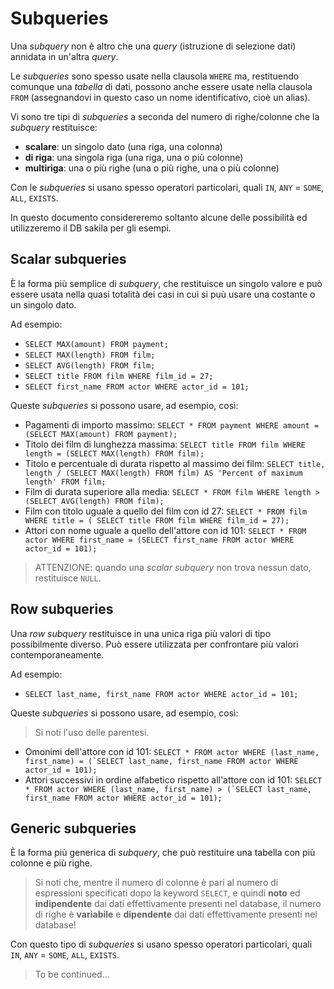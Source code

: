 # Subqueries
Una *subquery* non è altro che una *query* (istruzione di selezione dati) annidata in un'altra *query*.

Le *subqueries* sono spesso usate nella clausola ```WHERE``` ma, restituendo comunque una *tabella* di dati, possono anche essere usate nella clausola ```FROM``` (assegnandovi in questo caso un nome identificativo, cioè un alias).

Vi sono tre tipi di *subqueries* a seconda del numero di righe/colonne che la *subquery* restituisce:

* **scalare**: un singolo dato (una riga, una colonna)
* **di riga**: una singola riga (una riga, una o più colonne)
* **multiriga**: una o più righe (una o più righe, una o più colonne)

Con le *subqueries* si usano spesso operatori particolari, quali ```IN```, ```ANY``` = ```SOME```, ```ALL```, ```EXISTS```.

In questo documento considereremo soltanto alcune delle possibilità ed utilizzeremo il DB sakila per gli esempi.

## Scalar subqueries
È la forma più semplice di *subquery*, che restituisce un singolo valore e può essere usata nella quasi totalità dei casi in cui si puù usare una costante o un singolo dato.

Ad esempio:
* ```SELECT MAX(amount) FROM payment;```
* ```SELECT MAX(length) FROM film;```
* ```SELECT AVG(length) FROM film;```
* ```SELECT title FROM film WHERE film_id = 27;```
* ```SELECT first_name FROM actor WHERE actor_id = 101;```

Queste *subqueries* si possono usare, ad esempio, così:

* Pagamenti di importo massimo: ```SELECT * FROM payment WHERE amount = (SELECT MAX(amount) FROM payment);```
* Titolo dei film di lunghezza massima: ```SELECT title FROM film WHERE length = (SELECT MAX(length) FROM film);```
* Titolo e percentuale di durata rispetto al massimo dei film: ```SELECT title, length / (SELECT MAX(length) FROM film) AS 'Percent of maximum length' FROM film;```
* Film di durata superiore alla media: ```SELECT * FROM film WHERE length > (SELECT AVG(length) FROM film);```
* Film con titolo uguale a quello del film con id 27: ```SELECT * FROM film WHERE title = ( SELECT title FROM film WHERE film_id = 27);```
* Attori con nome uguale a quello dell'attore con id 101: ```SELECT * FROM actor WHERE first_name = (SELECT first_name FROM actor WHERE actor_id = 101);```

> ATTENZIONE: quando una *scalar subquery* non trova nessun dato, restituisce ```NULL```.

## Row subqueries
Una *row subquery* restituisce in una unica riga più valori di tipo possibilmente diverso. Può essere utilizzata per confrontare più valori contemporaneamente.

Ad esempio:
* ```SELECT last_name, first_name FROM actor WHERE actor_id = 101;```

Queste *subqueries* si possono usare, ad esempio, così:

> Si noti l'uso delle parentesi.

* Omonimi dell'attore con id 101: ```SELECT * FROM actor WHERE (last_name, first_name) = (`SELECT last_name, first_name FROM actor WHERE actor_id = 101);```
* Attori successivi in ordine alfabetico rispetto all'attore con id 101: ```SELECT * FROM actor WHERE (last_name, first_name) > (`SELECT last_name, first_name FROM actor WHERE actor_id = 101);```

## Generic subqueries
È la forma più generica di *subquery*, che può restituire una tabella con più colonne e più righe.

> Si noti che, mentre il numero di colonne è pari al numero di espressioni specificati dopo la keyword ```SELECT```, e quindi **noto** ed **indipendente** dai dati effettivamente presenti nel database, il numero di righe è **variabile** e **dipendente** dai dati effettivamente presenti nel database!

Con questo tipo di *subqueries* si usano spesso operatori particolari, quali ```IN```, ```ANY``` = ```SOME```, ```ALL```, ```EXISTS```.

>To be continued...
